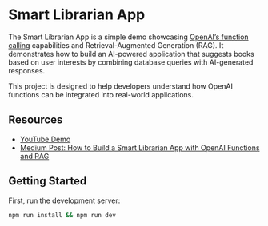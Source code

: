 # Smart Librarian App

The Smart Librarian App is a simple demo showcasing [OpenAI’s function calling](https://platform.openai.com/docs/guides/function-calling) capabilities and Retrieval-Augmented Generation (RAG). It demonstrates how to build an AI-powered application that suggests books based on user interests by combining database queries with AI-generated responses.

This project is designed to help developers understand how OpenAI functions can be integrated into real-world applications.

## Resources
- [YouTube Demo](https://youtube.com/shorts/FaCtPDs2ImU?feature=share)
- [Medium Post: How to Build a Smart Librarian App with OpenAI Functions and RAG](https://darehzereshki-mostafa.medium.com/how-to-build-a-smart-librarian-app-with-openai-functions-and-rag-bd100ef2978a)

## Getting Started

First, run the development server:

```bash
npm run install && npm run dev
```


